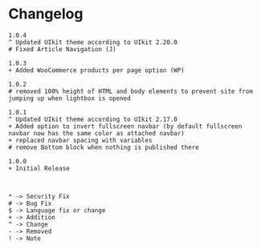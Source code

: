 # Changelog

	1.0.4
	^ Updated UIkit theme according to UIkit 2.20.0
	# Fixed Article Navigation (J)

    1.0.3
    + Added WooCommerce products per page option (WP)

    1.0.2
    # removed 100% height of HTML and body elements to prevent site from jumping up when lightbox is opened

    1.0.1
    ^ Updated UIkit theme according to UIkit 2.17.0
    + Added option to invert fullscreen navbar (by default fullscreen navbar now has the same color as attached navbar)
    + replaced navbar spacing with variables
    # remove Bottom block when nothing is published there

    1.0.0
    + Initial Release



    * -> Security Fix
    # -> Bug Fix
    $ -> Language fix or change
    + -> Addition
    ^ -> Change
    - -> Removed
    ! -> Note

